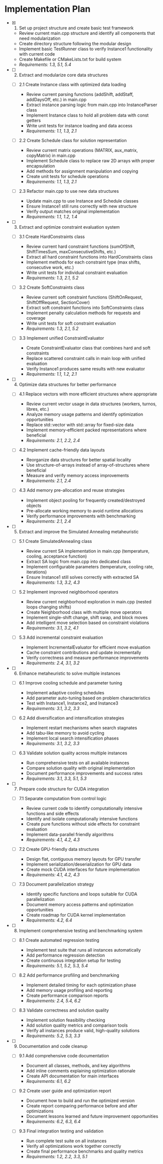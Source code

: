 # Implementation Plan

- [x] 1. Set up project structure and create basic test framework



  - Review current main.cpp structure and identify all components that need modularization
  - Create directory structure following the modular design
  - Implement basic TestRunner class to verify Instance1 functionality with current code
  - Create Makefile or CMakeLists.txt for build system
  - _Requirements: 1.3, 5.1, 5.4_

- [ ] 2. Extract and modularize core data structures
  - [ ] 2.1 Create Instance class with optimized data loading
    - Review current parsing functions (addShift, addStaff, addDaysOff, etc.) in main.cpp
    - Extract instance parsing logic from main.cpp into InstanceParser class
    - Implement Instance class to hold all problem data with const getters
    - Write unit tests for instance loading and data access
    - _Requirements: 1.1, 1.3, 2.1_

  - [ ] 2.2 Create Schedule class for solution representation
    - Review current matrix operations (MATRIX, aux_matrix, copyMatrix) in main.cpp
    - Implement Schedule class to replace raw 2D arrays with proper encapsulation
    - Add methods for assignment manipulation and copying
    - Create unit tests for schedule operations
    - _Requirements: 1.1, 1.3, 2.1_

  - [ ] 2.3 Refactor main.cpp to use new data structures
    - Update main.cpp to use Instance and Schedule classes
    - Ensure Instance1 still runs correctly with new structure
    - Verify output matches original implementation
    - _Requirements: 1.1, 1.2, 1.4_

- [ ] 3. Extract and optimize constraint evaluation system
  - [ ] 3.1 Create HardConstraints class
    - Review current hard constraint functions (sumOfShift, ShiftTimesSum, maxConsecutiveShifts, etc.)
    - Extract all hard constraint functions into HardConstraints class
    - Implement methods for each constraint type (max shifts, consecutive work, etc.)
    - Write unit tests for individual constraint evaluation
    - _Requirements: 1.3, 2.1, 5.2_

  - [ ] 3.2 Create SoftConstraints class  
    - Review current soft constraint functions (ShiftOnRequest, ShiftOffRequest, SectionCover)
    - Extract soft constraint functions into SoftConstraints class
    - Implement penalty calculation methods for requests and coverage
    - Write unit tests for soft constraint evaluation
    - _Requirements: 1.3, 2.1, 5.2_

  - [ ] 3.3 Implement unified ConstraintEvaluator
    - Create ConstraintEvaluator class that combines hard and soft constraints
    - Replace scattered constraint calls in main loop with unified evaluation
    - Verify Instance1 produces same results with new evaluator
    - _Requirements: 1.1, 1.2, 2.1_

- [ ] 4. Optimize data structures for better performance
  - [ ] 4.1 Replace vectors with more efficient structures where appropriate
    - Review current vector usage in data structures (workers, turnos, libres, etc.)
    - Analyze memory usage patterns and identify optimization opportunities
    - Replace std::vector with std::array for fixed-size data
    - Implement memory-efficient packed representations where beneficial
    - _Requirements: 2.1, 2.2, 2.4_

  - [ ] 4.2 Implement cache-friendly data layouts
    - Reorganize data structures for better spatial locality
    - Use structure-of-arrays instead of array-of-structures where beneficial
    - Measure and verify memory access improvements
    - _Requirements: 2.1, 2.4_

  - [ ] 4.3 Add memory pre-allocation and reuse strategies
    - Implement object pooling for frequently created/destroyed objects
    - Pre-allocate working memory to avoid runtime allocations
    - Verify performance improvements with benchmarking
    - _Requirements: 2.1, 2.4_

- [ ] 5. Extract and improve the Simulated Annealing metaheuristic
  - [ ] 5.1 Create SimulatedAnnealing class
    - Review current SA implementation in main.cpp (temperature, cooling, acceptance function)
    - Extract SA logic from main.cpp into dedicated class
    - Implement configurable parameters (temperature, cooling rate, iterations)
    - Ensure Instance1 still solves correctly with extracted SA
    - _Requirements: 1.3, 3.2, 4.3_

  - [ ] 5.2 Implement improved neighborhood operators
    - Review current neighborhood exploration in main.cpp (nested loops changing shifts)
    - Create Neighborhood class with multiple move operators
    - Implement single-shift change, shift swap, and block moves
    - Add intelligent move selection based on constraint violations
    - _Requirements: 3.1, 3.2, 4.1_

  - [ ] 5.3 Add incremental constraint evaluation
    - Implement IncrementalEvaluator for efficient move evaluation
    - Cache constraint contributions and update incrementally
    - Verify correctness and measure performance improvements
    - _Requirements: 2.4, 3.1, 3.2_

- [ ] 6. Enhance metaheuristic to solve multiple instances
  - [ ] 6.1 Improve cooling schedule and parameter tuning
    - Implement adaptive cooling schedules
    - Add parameter auto-tuning based on problem characteristics
    - Test with Instance1, Instance2, and Instance3
    - _Requirements: 3.1, 3.2, 3.3_

  - [ ] 6.2 Add diversification and intensification strategies
    - Implement restart mechanisms when search stagnates
    - Add tabu-like memory to avoid cycling
    - Implement local search intensification phases
    - _Requirements: 3.1, 3.2, 3.3_

  - [ ] 6.3 Validate solution quality across multiple instances
    - Run comprehensive tests on all available instances
    - Compare solution quality with original implementation
    - Document performance improvements and success rates
    - _Requirements: 3.1, 3.3, 5.1, 5.3_

- [ ] 7. Prepare code structure for CUDA integration
  - [ ] 7.1 Separate computation from control logic
    - Review current code to identify computationally intensive functions and side effects
    - Identify and isolate computationally intensive functions
    - Create pure functions without side effects for constraint evaluation
    - Implement data-parallel friendly algorithms
    - _Requirements: 4.1, 4.2, 4.3_

  - [ ] 7.2 Create GPU-friendly data structures
    - Design flat, contiguous memory layouts for GPU transfer
    - Implement serialization/deserialization for GPU data
    - Create mock CUDA interfaces for future implementation
    - _Requirements: 4.1, 4.2, 4.3_

  - [ ] 7.3 Document parallelization strategy
    - Identify specific functions and loops suitable for CUDA parallelization
    - Document memory access patterns and optimization opportunities
    - Create roadmap for CUDA kernel implementation
    - _Requirements: 4.2, 6.4_

- [ ] 8. Implement comprehensive testing and benchmarking system
  - [ ] 8.1 Create automated regression testing
    - Implement test suite that runs all instances automatically
    - Add performance regression detection
    - Create continuous integration setup for testing
    - _Requirements: 5.1, 5.2, 5.3, 5.4_

  - [ ] 8.2 Add performance profiling and benchmarking
    - Implement detailed timing for each optimization phase
    - Add memory usage profiling and reporting
    - Create performance comparison reports
    - _Requirements: 2.4, 5.4, 6.2_

  - [ ] 8.3 Validate correctness and solution quality
    - Implement solution feasibility checking
    - Add solution quality metrics and comparison tools
    - Verify all instances produce valid, high-quality solutions
    - _Requirements: 5.2, 5.3, 3.3_

- [ ] 9. Documentation and code cleanup
  - [ ] 9.1 Add comprehensive code documentation
    - Document all classes, methods, and key algorithms
    - Add inline comments explaining optimization rationale
    - Create API documentation for main interfaces
    - _Requirements: 6.1, 6.2_

  - [ ] 9.2 Create user guide and optimization report
    - Document how to build and run the optimized version
    - Create report comparing performance before and after optimizations
    - Document lessons learned and future improvement opportunities
    - _Requirements: 6.2, 6.3, 6.4_

  - [ ] 9.3 Final integration testing and validation
    - Run complete test suite on all instances
    - Verify all optimizations work together correctly
    - Create final performance benchmarks and quality metrics
    - _Requirements: 1.2, 2.2, 3.3, 5.1_
